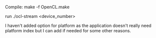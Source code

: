 Compile: make -f OpenCL.make 


run ./ocl-stream <device_number>

I haven't added option for platform as the application doesn't really need platform index but I can add if needed for some other reasons.